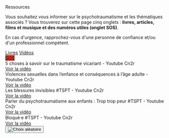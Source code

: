 <div class="banner">
    <div class="title">Ressources</div>
    <div class="intro">
        <p>Vous souhaitez vous informer sur le psychotraumatisme et les thématiques associés ? Vous trouverez sur cette page cinq onglets : <b>livres, articles, films et musique et des numéros utiles (onglet SOS)</b>.
        <p>En cas d'urgence, rapprochez-vous d'une personne de confiance et/ou d'un professionnel compétent.
    </div>
</div>

<div class="tabbar">
    <a href="/livres">Livres</a>
    <a href="/videos" class="active">Vidéos</a>
    <div style="flex: 1;"></div>
    <a href="https://3114.fr/je-suis-en-souffrance/" onclick="app.sos(event); return false" style="background: #e22e22;">SOS</a>
</div>

<div class="tab">
    <div class="cardset">
        <div class="card">
            <img src="{{ ASSET static/videos/trauma_vicariant.webp }}" alt="" />
            <div>
                <div class="reference">5 choses à savoir sur le traumatisme vicariant - Youtube Cn2r</div>
                <div class="actions">
                    <a href="https://www.youtube.com/watch?v=uqbGbUkTEcY" target="_blank">Voir la vidéo</a>
                </div>
            </div>
        </div>
        <div class="card">
            <img src="{{ ASSET static/videos/violences_sexuelles_enfance.webp }}" alt="" />
            <div>
                <div class="reference">Violences sexuelles dans l’enfance et conséquences à l’âge adulte - Youtube Cn2r</div>
                <div class="actions">
                    <a href="https://www.youtube.com/watch?v=ZMAn4F-udNM" target="_blank">Voir la vidéo</a>
                </div>
            </div>
        </div>
        <div class="card">
            <img src="{{ ASSET static/videos/blessures_invisibles.webp }}" alt="" />
            <div>
                <div class="reference">Les blessures invisibles #TSPT - Youtube Cn2r</div>
                <div class="actions">
                    <a href="https://www.youtube.com/watch?v=pqQdnFVp3z4" target="_blank">Voir la vidéo</a>
                </div>
            </div>
        </div>
        <div class="card">
            <img src="{{ ASSET static/videos/trop_trop_peur.webp }}" alt="" />
            <div>
                <div class="reference">Parler du psychotraumatisme aux enfants : Trop trop peur #TSPT - Youtube Cn2r</div>
                <div class="actions">
                    <a href="https://www.youtube.com/watch?v=swVzn-zhkqw" target="_blank">Voir la vidéo</a>
                </div>
            </div>
        </div>
        <div class="card">
            <img src="{{ ASSET static/videos/bloque_bloquee.webp }}" alt="" />
            <div>
                <div class="reference">Bloqué⸱e #TSPT - Youtube Cn2r</div>
                <div class="actions">
                    <a href="https://www.youtube.com/watch?v=3BZT3CjelXU" target="_blank">Voir la vidéo</a>
                </div>
            </div>
        </div>
    </div>
    <button id="randomize" onclick="app.randomCard('.cardset')"><img src="{{ ASSET static/misc/dice.webp }}" alt="Choix aléatoire" /></button>
</div>

<script>
    let button = document.querySelector('#randomize');
    button.style.display = 'block';
</script>
